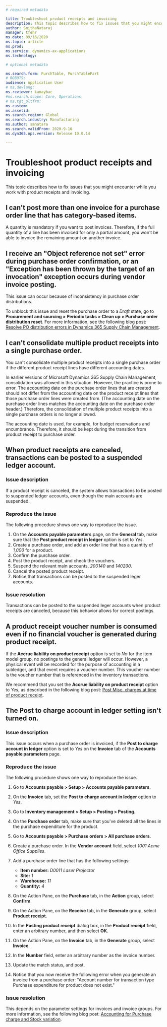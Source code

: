 ```yaml
---
# required metadata

title: Troubleshoot product receipts and invoicing
description: This topic describes how to fix issues that you might encounter while you work with product receipts and invoicing.
author: SmithaNataraj
manager: tfehr
ms.date: 09/16/2020
ms.topic: article
ms.prod: 
ms.service: dynamics-ax-applications
ms.technology: 

# optional metadata

ms.search.form: PurchTable, PurchTablePart
# ROBOTS: 
audience: Application User
# ms.devlang: 
ms.reviewer: kamaybac
#ms.search.scope: Core, Operations
# ms.tgt_pltfrm: 
ms.custom: 
ms.assetid: 
ms.search.region: Global
ms.search.industry: Manufacturing
ms.author: smnatara
ms.search.validFrom: 2020-9-16
ms.dyn365.ops.version: Release 10.0.14

---
```

# Troubleshoot product receipts and invoicing

This topic describes how to fix issues that you might encounter while you work with product receipts and invoicing.

## I can't post more than one invoice for a purchase order line that has category-based items.

A quantity is mandatory if you want to post invoices. Therefore, if the full quantity of a line has been invoiced for only a partial amount, you won't be able to invoice the remaining amount on another invoice.

## I receive an "Object reference not set" error during purchase order confirmation, or an "Exception has been thrown by the target of an invocation" exception occurs during vendor invoice posting.

This issue can occur because of inconsistency in purchase order distributions.

To unblock this issue and reset the purchase order to a *Draft* state, go to **Procurement and sourcing \> Periodic tasks \> Clean up \> Purchase order distribution reset**. For more information, see the following blog post: [Resolve PO distribution errors in Dynamics 365 Supply Chain Management](https://cloudblogs.microsoft.com/dynamics365/it/2020/08/12/resolve-po-distribution-errors-in-dynamics-365-supply-chain-management/).

## I can't consolidate multiple product receipts into a single purchase order.

You can't consolidate multiple product receipts into a single purchase order if the different product receipt lines have different accounting dates.

In earlier versions of Microsoft Dynamics 365 Supply Chain Management, consolidation was allowed in this situation. However, the practice is prone to error. The accounting date on the purchase order lines that are created should not differ from the accounting date on the product receipt lines that those purchase order lines were created from. (The accounting date on the purchase order lines matches the accounting date on the purchase order header.) Therefore, the consolidation of multiple product receipts into a single purchase orders is no longer allowed.

The accounting date is used, for example, for budget reservations and encumbrance. Therefore, it should be kept during the transition from product receipt to purchase order.

## When product receipts are canceled, transactions can be posted to a suspended ledger account.

### Issue description

If a product receipt is canceled, the system allows transactions to be posted to suspended ledger accounts, even though the main accounts are suspended.

### Reproduce the issue

The following procedure shows one way to reproduce the issue.

1. On the **Accounts payable parameters** page, on the **General** tab, make sure that the **Post product receipt in ledger** option is set to *Yes*.
1. Create a purchase order, and add an order line that has a quantity of *1,000* for a product.
1. Confirm the purchase order.
1. Post the product receipt, and check the vouchers.
1. Suspend the relevant main accounts, *200140* and *140200*.
1. Cancel the posted product receipt.
1. Notice that transactions can be posted to the suspended leger accounts.

### Issue resolution

Transactions can be posted to the suspended leger accounts when product receipts are canceled, because this behavior allows for correct postings.

## A product receipt voucher number is consumed even if no financial voucher is generated during product receipt.

If the **Accrue liability on product receipt** option is set to *No* for the item model group, no postings to the general ledger will occur. However, a physical event will be recorded for the purpose of accounting in a subledger, and that event requires a voucher number. This voucher number is the voucher number that is referenced in the inventory transactions.

We recommend that you set the **Accrue liability on product receipt** option to *Yes*, as described in the following blog post: [Post Misc. charges at time of product receipt](https://cloudblogs.microsoft.com/dynamics365/no-audience/2014/11/11/post-misc-charges-at-time-of-product-receipt/).

## The Post to charge account in ledger setting isn't turned on.

### Issue description

This issue occurs when a purchase order is invoiced, if the **Post to charge account in ledger** option is set to *Yes* on the **Invoice** tab of the **Accounts payable parameters** page.

### Reproduce the issue

The following procedure shows one way to reproduce the issue.

1. Go to **Accounts payable \> Setup \> Accounts payable parameters**.
1. On the **Invoice** tab, set the **Post to charge account in ledger** option to *Yes*.
1. Go to **Inventory management \> Setup \> Posting \> Posting**.
1. On the **Purchase order** tab, make sure that you've deleted all the lines in the purchase expenditure for the product.
1. Go to **Accounts payable \> Purchase orders \> All purchase orders**.
1. Create a purchase order. In the **Vendor account** field, select *1001 Acme Office Supplies*.
1. Add a purchase order line that has the following settings:

    - **Item number:** *D0011 Laser Projector*
    - **Site:** *1*
    - **Warehouse:** *11*
    - **Quantity:** *4*

1. On the Action Pane, on the **Purchase** tab, in the **Action** group, select **Confirm**.
1. On the Action Pane, on the **Receive** tab, in the **Generate** group, select **Product receipt**.
1. In the **Posting product receipt** dialog box, in the **Product receipt** field, enter an arbitrary number, and then select **OK**.
1. On the Action Pane, on the **Invoice** tab, in the **Generate** group, select **Invoice**.
1. In the **Number** field, enter an arbitrary number as the invoice number.
1. Update the match status, and post.
1. Notice that you now receive the following error when you generate an invoice from a purchase order: "Account number for transaction type Purchase expenditure for product does not exist."

### Issue resolution

This depends on the parameter settings for invoices and invoice groups. For more information, see the following blog post: [Accounting for Purchase charge and Stock variation](https://cloudblogs.microsoft.com/dynamics365/no-audience/2014/12/15/accounting-for-purchase-charge-and-stock-variation/).
